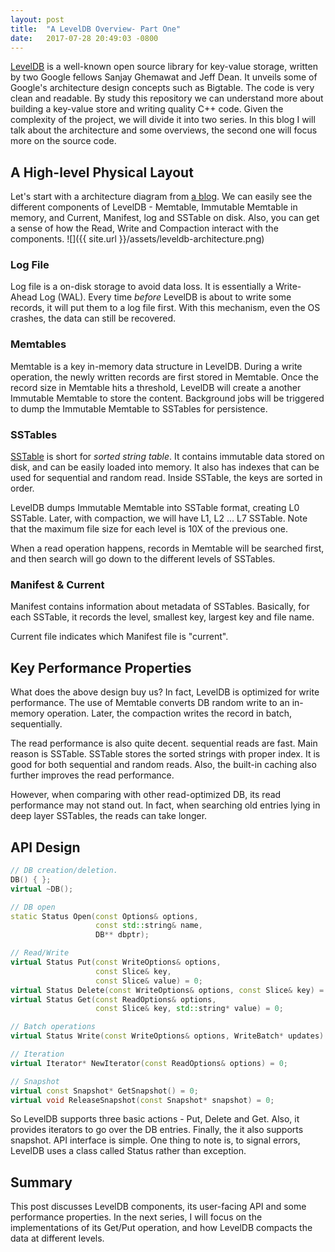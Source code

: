 ```yaml
---
layout: post
title:  "A LevelDB Overview- Part One"
date:   2017-07-28 20:49:03 -0800
---
```


[LevelDB](https://github.com/google/leveldb) is a well-known open source library for key-value storage, written by two Google fellows Sanjay Ghemawat and Jeff Dean. It unveils some of Google's architecture design concepts such as Bigtable. The code is very clean and readable. By study this repository we can understand more about building a key-value store and writing quality C++ code. Given the complexity of the project, we will divide it into two series. In this blog I will talk about the architecture and some overviews, the second one will focus more on the source code.

## A High-level Physical Layout
Let's start with a architecture diagram from [a blog](http://wiesen.github.io/post/LevelDB-Storage/). We can easily see the different components of LevelDB - Memtable, Immutable Memtable in memory, and Current, Manifest, log and SSTable on disk. Also, you can get a sense of how the Read, Write and Compaction interact with the components.
![]({{ site.url }}/assets/leveldb-architecture.png)

### Log File
Log file is a on-disk storage to avoid data loss. It is essentially a Write-Ahead Log (WAL). Every time *before* LevelDB is about to write some records, it will put them to a log file first. With this mechanism, even the OS crashes, the data can still be recovered.
    
### Memtables
Memtable is a key in-memory data structure in LevelDB. During a write operation, the newly written records are first stored in Memtable. Once the record size in Memtable hits a threshold, LevelDB will create a another Immutable Memtable to store the content. Background jobs will be triggered to dump the Immutable Memtable to SSTables for persistence.

### SSTables
[SSTable](https://www.igvita.com/2012/02/06/sstable-and-log-structured-storage-leveldb/) is short for *sorted string table*. It contains immutable data stored on disk, and can be easily loaded into memory. It also has indexes that can be used for sequential and random read.
Inside SSTable, the keys are sorted in order.

LevelDB dumps Immutable Memtable into SSTable format, creating L0 SSTable. Later, with compaction, we will have L1, L2 ... L7 SSTable. Note that the maximum file size for each level is 10X of the previous one.

When a read operation happens, records in Memtable will be searched first, and then search will go down to the different levels of SSTables.

### Manifest & Current
Manifest contains information about metadata of SSTables. Basically, for each SSTable, it records the level, smallest key, largest key and file name.

Current file indicates which Manifest file is "current".

## Key Performance Properties
What does the above design buy us? In fact, LevelDB is optimized for write performance. The use of Memtable converts DB random write to an in-memory operation. Later, the compaction writes the record in batch, sequentially.

The read performance is also quite decent. sequential reads are fast. Main reason is SSTable. SSTable stores the sorted strings with proper index. It is good for both sequential and random reads. Also, the built-in caching also further improves the read performance.

However, when comparing with other read-optimized DB, its read performance may not stand out. In fact, when searching old entries lying in deep layer SSTables, the reads can take longer. 

<!-- Regarding fault recovery, it uses a write-ahead log. For example, if OS system crashes, the WAL will be used to recover the data. -->

## API Design

```C++
// DB creation/deletion.
DB() { };
virtual ~DB();

// DB open
static Status Open(const Options& options,
                   const std::string& name,
                   DB** dbptr);

// Read/Write
virtual Status Put(const WriteOptions& options,
                   const Slice& key,
                   const Slice& value) = 0;
virtual Status Delete(const WriteOptions& options, const Slice& key) = 0;
virtual Status Get(const ReadOptions& options,
                   const Slice& key, std::string* value) = 0;

// Batch operations
virtual Status Write(const WriteOptions& options, WriteBatch* updates) = 0;

// Iteration
virtual Iterator* NewIterator(const ReadOptions& options) = 0;

// Snapshot
virtual const Snapshot* GetSnapshot() = 0;
virtual void ReleaseSnapshot(const Snapshot* snapshot) = 0;
```

So LevelDB supports three basic actions - Put, Delete and Get. 
Also, it provides iterators to go over the DB entries. Finally, the it also supports snapshot. API interface is simple. One thing to note is, to signal errors, LevelDB uses a class called Status rather than exception.

## Summary
This post discusses LevelDB components, its user-facing API and some performance properties. In the next series, I will focus on the implementations of its Get/Put operation, and how LevelDB compacts the data at different levels.